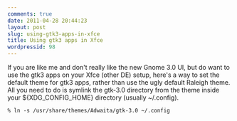 ```yaml
---
comments: true
date: 2011-04-28 20:44:23
layout: post
slug: using-gtk3-apps-in-xfce
title: Using gtk3 apps in Xfce
wordpressid: 98
---
```


If you are like me and don't really like the new Gnome 3.0 UI, but do want to use the gtk3 apps on your Xfce (other DE) setup, here's a way to set the default theme for gtk3 apps, rather than use the ugly default Raleigh theme. All you need to do is symlink the gtk-3.0 directory from the theme inside your ${XDG_CONFIG_HOME} directory (usually ~/.config).


<code>% ln -s /usr/share/themes/Adwaita/gtk-3.0 ~/.config</code>

